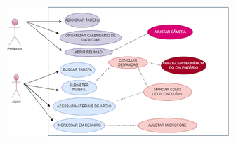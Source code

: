 ![alt text](https://github.com/Jennyads/Bertoti/blob/main/Engenharia%20de%20Software%20I/Requisitos%20Funcionais/Diagrama%20Caso%20de%20Uso%20.drawio.png)
